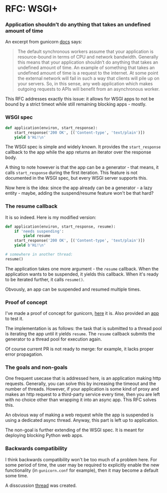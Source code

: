 # RFC: WSGI+

### Application shouldn’t do anything that takes an undefined amount of time

An excerpt from gunicorn [docs](https://docs.gunicorn.org/en/stable/design.html?highlight=timeout#choosing-a-worker-type) says:

>The default synchronous workers assume that your application is resource-bound in terms of CPU and network bandwidth. Generally this means that your application shouldn’t do anything that takes an undefined amount of time. An example of something that takes an undefined amount of time is a request to the internet. At some point the external network will fail in such a way that clients will pile up on your servers. So, in this sense, any web application which makes outgoing requests to APIs will benefit from an asynchronous worker.

This RFC addresses exactly this issue: it allows for WSGI apps to not be bound by a strict timeot while still remaining blocking apps - mostly.

### WSGI spec

```python
def application(environ, start_response):
    start_response('200 OK', [('Content-type', 'text/plain')])
    yield b'Hi!\n'
```

The WSGI spec is simple and widely known. It provides the `start_response` callback to the app while the app returns an iterator over the response body.

A thing to note however is that the app can be a generator - that means, it calls `start_response` during the first iteration. This feature is not documented in the WSGI spec, but every WSGI server supports this.

Now here is the idea: since the app already can be a generator - a lazy entity - maybe, adding the suspend/resume feature won't be that hard?

### The resume callback

It is so indeed. Here is my modified version:

```python
def application(environ, start_response, resume):
    if 'needs suspending':
        yield resume
    start_response('200 OK', [('Content-type', 'text/plain')])
    yield b'Hi!\n'

# somewhere in another thread:
resume()
```

The application takes one more argument - the `resume` callback. When the application wants to be suspended, it yields this callback. When it's ready to be iterated further, it calls `resume()`.

Obvously, an app can be suspended and resumed multiple times.

### Proof of concept

I've made a proof of concept for gunicorn, [here](https://github.com/pwtail/gunicorn/pull/1/files#diff-9818e6c0e3d6054dc383f77ce881ba79f8090a904fb3abd9892306f096e58319) it is. Also provided an [app](https://github.com/pwtail/gunicorn/blob/wsgi-plus/examples/wsgi_plus.py) to test it.

The implementation is as follows: the task that is submitted to a thread pool is iterating the app until it yields `resume`. The `resume` callback submits the generator to a thread pool for execution again.


Of course current PR is not ready to merge: for example, it lacks proper error propagation.

### The goals and non-goals

One frequent usecase that is addressed here, is an application making http requests. Generally, you can solve this by increasing the timeout and the number of threads. However, if your application is some kind of proxy and  makes an http request to a third-party service every time, then you are left with no choice other than wrapping it into an async app. This RFC solves this.

An obvious way of making a web request while the app is suspended is using a dedicated async thread. Anyway, this part is left up to application.

The non-goal is further extending of the WSGI spec. It is meant for deploying blocking Python web apps.

### Backwards compatibility

I think backwards compatibility won't be too much of a problem here. For some period of time, the user may be required to explicitly enable the new functionality (in `gunicorn.conf` for example), then it may become a default some time.

A disscussion [thread](https://github.com/pwtail/wsgi_plus/discussions/1) was created.